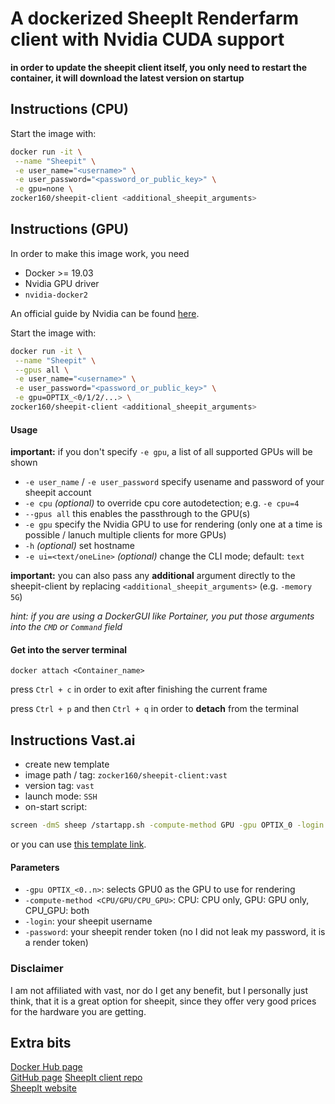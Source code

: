 # A dockerized SheepIt Renderfarm client with Nvidia CUDA support

**in order to update the sheepit client itself, you only need to restart the container, it will download the latest version on startup**

## Instructions (CPU)

Start the image with:
```bash
docker run -it \
 --name "Sheepit" \
 -e user_name="<username>" \
 -e user_password="<password_or_public_key>" \
 -e gpu=none \
zocker160/sheepit-client <additional_sheepit_arguments>
```

## Instructions (GPU)

In order to make this image work, you need 

- Docker >= 19.03 
- Nvidia GPU driver
- `nvidia-docker2`

An official guide by Nvidia can be found [here](https://docs.nvidia.com/datacenter/cloud-native/container-toolkit/install-guide.html).

Start the image with:

```bash
docker run -it \
 --name "Sheepit" \
 --gpus all \
 -e user_name="<username>" \
 -e user_password="<password_or_public_key>" \
 -e gpu=OPTIX_<0/1/2/...> \
zocker160/sheepit-client <additional_sheepit_arguments>
```

#### Usage

**important:** if you don't specify `-e gpu`,  a list of all supported GPUs will be shown

- `-e user_name` / `-e user_password` specify usename and password of your sheepit account
- `-e cpu` *(optional)* to override cpu core autodetection; e.g. `-e cpu=4`
- `--gpus all` this enables the passthrough to the GPU(s)
- `-e gpu` specify the Nvidia GPU to use for rendering (only one at a time is possible / lanuch multiple clients for more GPUs)
- `-h` *(optional)* set hostname
- `-e ui=<text/oneLine>` *(optional)* change the CLI mode; default: `text`

**important:** you can also pass any **additional** argument directly to the sheepit-client by replacing `<additional_sheepit_arguments>` (e.g. `-memory 5G`)

*hint: if you are using a DockerGUI like Portainer, you put those arguments into the `CMD` or `Command` field*

#### Get into the server terminal

```
docker attach <Container_name>
```

press `Ctrl + c` in order to exit after finishing the current frame

press `Ctrl + p` and then `Ctrl + q` in order to **detach** from the terminal

## Instructions Vast.ai

- create new template
- image path / tag: `zocker160/sheepit-client:vast`
- version tag: `vast`
- launch mode: `SSH`
- on-start script:
```bash
screen -dmS sheep /startapp.sh -compute-method GPU -gpu OPTIX_0 -login zocker_160 -password 2nuZxTC1bxmkeFETiqK0RDpqKqYBcjb9EFAOH2CH
```

or you can use [this template link](https://cloud.vast.ai/?ref_id=20494&template_id=3fbff40c4c524279d99d93df5b7ae5d6).

#### Parameters

- `-gpu OPTIX_<0..n>`: selects GPU0 as the GPU to use for rendering
- `-compute-method <CPU/GPU/CPU_GPU>`: CPU: CPU only, GPU: GPU only, CPU_GPU: both
- `-login`: your sheepit username
- `-password`: your sheepit render token (no I did not leak my password, it is a render token)

### Disclaimer

I am not affiliated with vast, nor do I get any benefit,
but I personally just think, that it is a great option for sheepit, since they offer very good prices for the hardware you are getting.

## Extra bits

[Docker Hub page](https://hub.docker.com/r/zocker160/sheepit-client)  
[GitHub page](https://github.com/zocker-160/sheepit-docker)
[SheepIt client repo](https://gitlab.com/sheepitrenderfarm/client/)  
[SheepIt website](https://www.sheepit-renderfarm.com/)
